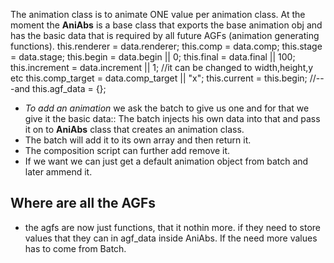 
The animation class is to animate ONE value  per animation class.
At the moment the **AniAbs** is a base class that exports the base animation obj and has the basic data that is required by all future AGFs (animation generating functions).
this.renderer = data.renderer;
this.comp = data.comp;
this.stage = data.stage;
this.begin = data.begin || 0;
this.final = data.final || 100;
this.increment = data.increment || 1;
//it can be changed to width,height,y etc
this.comp_target = data.comp_target || "x";
this.current = this.begin;
    //---and
this.agf_data = {};

- *To add an animation* we ask the batch to give us one and for that we give it the basic data:: The batch injects his own data into that and pass it on to **AniAbs** class that creates an animation class.
- The batch will add it to its own array and then return it.
- The composition script can further add remove it.
- If we want we can just get a default animation object from batch and later ammend it.

## Where are all the AGFs
- the agfs are now just functions, that it nothin more. if they need to store values that they can in agf_data inside AniAbs. If the need more values has to come from Batch.